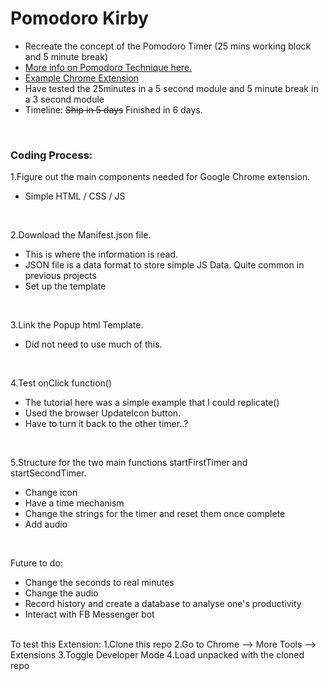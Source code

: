 # Pomodoro Kirby
- Recreate the concept of the Pomodoro Timer (25 mins working block and 5 minute break)
- [More info on Pomodoro Technique here.](https://en.wikipedia.org/wiki/Pomodoro_Technique)
- [Example Chrome Extension](https://chrome.google.com/webstore/detail/strict-workflow/cgmnfnmlficgeijcalkgnnkigkefkbhd?hl=en)
- Have tested the 25minutes in a 5 second module and 5 minute break in a 3 second module
- Timeline: ~~Ship in 5 days~~ Finished in 6 days.

<br>

### Coding Process:

1.Figure out the main components needed for Google Chrome extension.
- Simple HTML / CSS / JS 

<br>

2.Download the Manifest.json file.
- This is where the information is read.
- JSON file is a data format to store simple JS Data. Quite common in previous projects
- Set up the template

<br>

3.Link the Popup html Template.
- Did not need to use much of this.

<br>

4.Test onClick function()
- The tutorial here was a simple example that I could replicate()
- Used the browser UpdateIcon button.
- Have to turn it back to the other timer..?

<br>

5.Structure for the two main functions startFirstTimer and startSecondTimer.
- Change icon
- Have a time mechanism
- Change the strings for the timer and reset them once complete
- Add audio 

<br>

Future to do:
- Change the seconds to real minutes
- Change the audio 
- Record history and create a database to analyse one's productivity
- Interact with FB Messenger bot 

<br>
To test this Extension:
1.Clone this repo
2.Go to Chrome --> More Tools --> Extensions
3.Toggle Developer Mode
4.Load unpacked with the cloned repo
